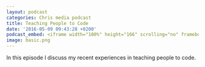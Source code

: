 ```yaml
---
layout: podcast
categories: Chris media podcast
title: Teaching People to Code
date: '2016-05-09 09:43:28 +0200'
podcast_embed: <iframe width="100%" height="166" scrolling="no" frameborder="no" src="https://w.soundcloud.com/player/?url=https%3A//api.soundcloud.com/tracks/263228032&amp;color=ff5500&amp;auto_play=false&amp;hide_related=false&amp;show_comments=true&amp;show_user=true&amp;show_reposts=false"></iframe>
image: basic.png
---
```


In this episode I discuss my recent experiences in teaching people to code.
